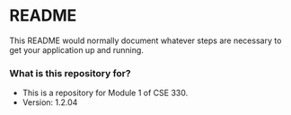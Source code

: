 # README #

This README would normally document whatever steps are necessary to get your application up and running.

### What is this repository for? ###

* This is a repository for Module 1 of CSE 330.
* Version: 1.2.04


